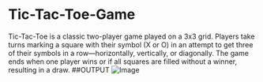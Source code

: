 # Tic-Tac-Toe-Game
Tic-Tac-Toe is a classic two-player game played on a 3x3 grid. Players take turns marking a square with their symbol (X or O) in an attempt to get three of their symbols in a row—horizontally, vertically, or diagonally. The game ends when one player wins or if all squares are filled without a winner, resulting in a draw. 
##OUTPUT
![Image](https://github.com/user-attachments/assets/cda5ffda-225f-42d9-96c7-43d39685f743)
